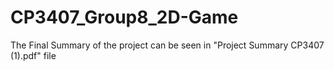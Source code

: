# CP3407_Group8_2D-Game

The Final Summary of the project can be seen in "Project Summary CP3407 (1).pdf" file
